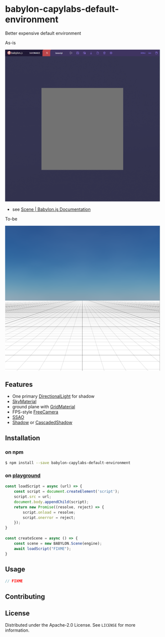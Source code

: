 # babylon-capylabs-default-environment

Better expensive default environment

As-is

![Built-in default environment](./builtin-env.png)

- see [Scene | Babylon.js Documentation](https://doc.babylonjs.com/divingDeeper/scene/fastBuildWorld)

To-be

![CapyLabs' better default environment](./capylabs-env.png)

## Features

- One primary [DirectionalLight](https://doc.babylonjs.com/divingDeeper/lights/lights_introduction#the-directional-light) for shadow
- [SkyMaterial](https://doc.babylonjs.com/toolsAndResources/assetLibraries/materialsLibrary/skyMat)
- ground plane with [GridMaterial](https://doc.babylonjs.com/toolsAndResources/assetLibraries/materialsLibrary/gridMat)
- FPS-style [FreeCamera](https://doc.babylonjs.com/typedoc/classes/babylon.freecamera)
- [SSAO](https://doc.babylonjs.com/divingDeeper/postProcesses/SSAORenderPipeline)
- [Shadow](https://doc.babylonjs.com/divingDeeper/lights/shadows) or [CascadedShadow](https://doc.babylonjs.com/divingDeeper/lights/shadows_csm)

## Installation

### on npm

```bash
$ npm install --save babylon-capylabs-default-environment
```

### on [playground](https://playground.babylonjs.com/)

```js
const loadScript = async (url) => {
    const script = document.createElement('script');
    script.src = url;
    document.body.appendChild(script);
    return new Promise((resolve, reject) => {
        script.onload = resolve;
        script.onerror = reject;
    });
}

const createScene = async () => {
    const scene = new BABYLON.Scene(engine);
    await loadScript("FIXME");
}
```

## Usage

```js
// FIXME
```

## Contributing

## License

Distributed under the Apache-2.0 License. See `LICENSE` for more information.
